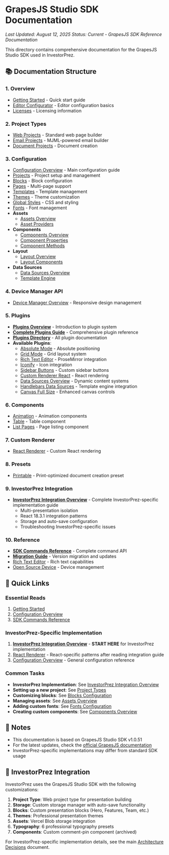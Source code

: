# GrapesJS Studio SDK Documentation

*Last Updated: August 12, 2025*
*Status: Current - GrapesJS SDK Reference Documentation*

This directory contains comprehensive documentation for the GrapesJS Studio SDK used in InvestorPrez.

## 📚 Documentation Structure

### 1. Overview
- [Getting Started](01_Overview/Overview_Getting-Started.md) - Quick start guide
- [Editor Configurator](01_Overview/Overview_Editor-Configurator.md) - Editor configuration basics
- [Licenses](01_Overview/Overview_Licenses.md) - Licensing information

### 2. Project Types
- [Web Projects](02_Project-Types/Project-Types_Web.md) - Standard web page builder
- [Email Projects](02_Project-Types/Project-Types_Email.md) - MJML-powered email builder
- [Document Projects](02_Project-Types/Project-Types_Document.md) - Document creation

### 3. Configuration
- [Configuration Overview](03_Configuration/Configuration_Overview.md) - Main configuration guide
- [Projects](03_Configuration/Configuration_Projects.md) - Project setup and management
- [Blocks](03_Configuration/Configuration_Blocks.md) - Block configuration
- [Pages](03_Configuration/Configuration_Pages.md) - Multi-page support
- [Templates](03_Configuration/Configuration_Templates.md) - Template management
- [Themes](03_Configuration/Configuration_Themes.md) - Theme customization
- [Global Styles](03_Configuration/Configuration_Global-Styles.md) - CSS and styling
- [Fonts](03_Configuration/Configuration_Fonts.md) - Font management
- **Assets**
  - [Assets Overview](03_Configuration/Assets/Configuration_Assets_Overview.md)
  - [Asset Providers](03_Configuration/Assets/Configuration_Assets_Providers.md)
- **Components**
  - [Components Overview](03_Configuration/Components/Configuration_Components_Overview.md)
  - [Component Properties](03_Configuration/Components/Configuration_Component_Properties.md)
  - [Component Methods](03_Configuration/Components/Configuration_Components_Methods.md)
- **Layout**
  - [Layout Overview](03_Configuration/Layout/Configuration_Layout_Overview.md)
  - [Layout Components](03_Configuration/Layout/Configuration_Layout_Components.md)
- **Data Sources**
  - [Data Sources Overview](03_Configuration/Data-Sources/Configuration_Data-Sources_Overview.md)
  - [Template Engine](03_Configuration/Data-Sources/Configuration_Data-sources_Template-engine.md)

### 4. Device Manager API
- [Device Manager Overview](04_Device-Manager-API/Device-Manager-API_Overview.md) - Responsive design management

### 5. Plugins
- [**Plugins Overview**](05_Plugins/Plugins_Overview.md) - Introduction to plugin system
- [**Complete Plugins Guide**](05_Plugins/Complete_Plugins_Guide.md) - Comprehensive plugin reference
- [**Plugins Directory**](05_Plugins/README.md) - All plugin documentation
- **Available Plugins**:
  - [Absolute Mode](05_Plugins/Absolute-mode.md) - Absolute positioning
  - [Grid Mode](05_Plugins/Grid-mode.md) - Grid layout system
  - [Rich Text Editor](05_Plugins/Rich-text_editor_proseMirror.txt) - ProseMirror integration
  - [Iconify](05_Plugins/iconify.md) - Icon integration
  - [Sidebar Buttons](05_Plugins/sidebar-buttons.md) - Custom sidebar buttons
  - [Custom Renderer React](05_Plugins/custom-renderer_react.md) - React rendering
  - [Data Sources Overview](05_Plugins/Data_Sources_Overview.md) - Dynamic content systems
  - [Handlebars Data Sources](05_Plugins/Data_Sources_Handlebars.md) - Template engine integration
  - [Canvas Full Size](05_Plugins/Canvas_Full_Size.md) - Enhanced canvas controls

### 6. Components
- [Animation](06_Components/Animation.md) - Animation components
- [Table](06_Components/table.md) - Table component
- [List Pages](06_Components/List-pages.md) - Page listing component

### 7. Custom Renderer
- [React Renderer](07_Custom-Renderer/React-renderer.md) - Custom React rendering

### 8. Presets
- [Printable](08_Preset/Printable.md) - Print-optimized document creation preset

### 9. InvestorPrez Integration
- [**InvestorPrez Integration Overview**](09_InvestorPrez-Integration/InvestorPrez_Integration_Overview.md) - Complete InvestorPrez-specific implementation guide
  - Multi-presentation isolation
  - React 18.3.1 integration patterns
  - Storage and auto-save configuration
  - Troubleshooting InvestorPrez-specific issues

### 10. Reference
- [**SDK Commands Reference**](SDK_Commands_Reference.md) - Complete command API
- [**Migration Guide**](Migration_Guide.md) - Version migration and updates
- [Rich Text Editor](Rich-text-editor.md) - Rich text capabilities
- [Open Source Device](GrapesJS_open-source_device.md) - Device management

## 🚀 Quick Links

### Essential Reads
1. [Getting Started](01_Overview/Overview_Getting-Started.md)
2. [Configuration Overview](03_Configuration/Configuration_Overview.md)
3. [SDK Commands Reference](SDK_Commands_Reference.md)

### InvestorPrez-Specific Implementation
1. [**InvestorPrez Integration Overview**](09_InvestorPrez-Integration/InvestorPrez_Integration_Overview.md) - **START HERE** for InvestorPrez implementation
2. [React Renderer](07_Custom-Renderer/React-renderer.md) - React-specific patterns after reading integration guide
3. [Configuration Overview](03_Configuration/Configuration_Overview.md) - General configuration reference

### Common Tasks
- **InvestorPrez Implementation**: See [InvestorPrez Integration Overview](09_InvestorPrez-Integration/InvestorPrez_Integration_Overview.md)
- **Setting up a new project**: See [Project Types](02_Project-Types/)
- **Customizing blocks**: See [Blocks Configuration](03_Configuration/Configuration_Blocks.md)
- **Managing assets**: See [Assets Overview](03_Configuration/Assets/Configuration_Assets_Overview.md)
- **Adding custom fonts**: See [Fonts Configuration](03_Configuration/Configuration_Fonts.md)
- **Creating custom components**: See [Components Overview](03_Configuration/Components/Configuration_Components_Overview.md)

## 📝 Notes

- This documentation is based on GrapesJS Studio SDK v1.0.51
- For the latest updates, check the [official GrapesJS documentation](https://grapesjs.com/docs/)
- InvestorPrez-specific implementations may differ from standard SDK usage

## 🔧 InvestorPrez Integration

InvestorPrez uses the GrapesJS Studio SDK with the following customizations:

1. **Project Type**: Web project type for presentation building
2. **Storage**: Custom storage manager with auto-save functionality
3. **Blocks**: Custom presentation blocks (Hero, Features, Team, etc.)
4. **Themes**: Professional presentation themes
5. **Assets**: Vercel Blob storage integration
6. **Typography**: 6 professional typography presets
7. **Components**: Custom comment-pin component (archived)

For InvestorPrez-specific implementation details, see the main [Architecture Decisions](../../ARCHITECTURE_DECISIONS.md) document.